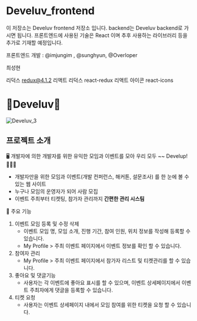 ﻿# Develuv_frontend

이 저장소는 Develuv frontend 저장소 입니다. backend는 Develuv backend로 가시면 됩니다.
프론트엔드에 사용된 기술은 React 이며 추후 사용하는 라이브러리 등을 추가로 기재할 예정입니다.

프론트엔드 개발 : @imjungim , @sunghyun, @Overloper

최성현

리덕스 redux@4.1.2 
리액트 리덕스 react-redux
리액트 아이콘 react-icons

    
# 📌Develuv📌
![Develuv_3](https://user-images.githubusercontent.com/97380925/192245723-1fef68f4-a065-4cf5-9b81-07d628fe0856.gif)


## 프로젝트 소개

🖥️ 개발자에 의한 개발자를 위한 유익한 모임과 이벤트를 모아 우리 모두 ~~ Develup! 👩🏻‍💻

* 개발자만을 위한 모임과 이벤트(개발 컨퍼런스, 해커톤, 설문조사) 를 한 눈에 볼 수 있는 웹 사이트
* 누구나 모임의 운영자가 되어 사람 모집
* 이벤트 주최부터 티켓팅, 참가자 관리까지  **간편한 관리 시스팀**

🚨  주요 기능


1. 이벤트 모임 등록 및 수정 삭제
    * 이벤트 모임 명, 모임 소개, 진행 기간, 참여 인원, 위치 정보를 작성해 등록할 수 있습니다.
    * My Profile > 주최 이벤트 페이지에서 이벤트 정보를 확인 할 수 있습니다.
2. 참여자 관리
    * My Profile > 주최 이벤트 페이지에서 참가자 리스트 및 티켓관리를 할 수 있습니다.
3. 좋아요 및 댓글기능
    * 사용자는 각 이벤트에 좋아요 표시를 할 수 있으며, 이벤트 상세페이지에서 이벤트 주최자에게 댓글을 등록할 수 있습니다.
4. 티켓 요청
    * 사용자는 이벤트 상세페이지 내에서 모임 참여를 위한 티켓을 요청 할 수 있습니다.
